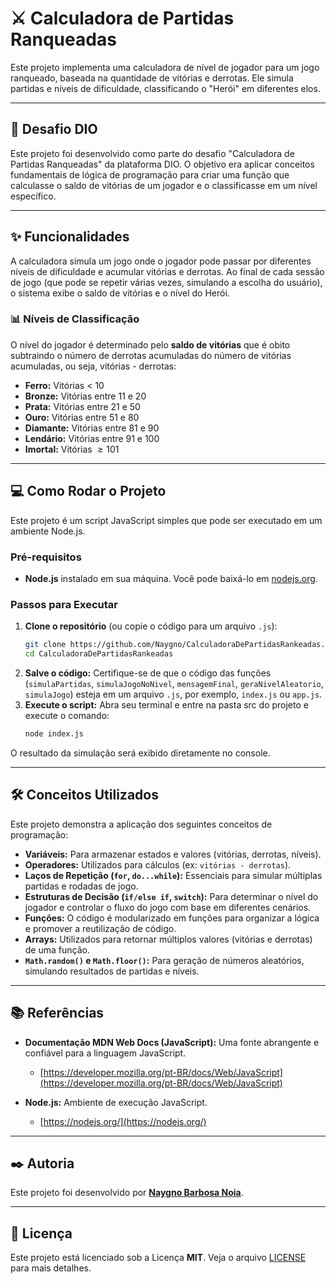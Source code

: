 # ⚔️ Calculadora de Partidas Ranqueadas

Este projeto implementa uma calculadora de nível de jogador para um jogo ranqueado, baseada na quantidade de vitórias e derrotas. Ele simula partidas e níveis de dificuldade, classificando o "Herói" em diferentes elos.

-----

## 🚀 Desafio DIO

Este projeto foi desenvolvido como parte do desafio "Calculadora de Partidas Ranqueadas" da plataforma DIO. O objetivo era aplicar conceitos fundamentais de lógica de programação para criar uma função que calculasse o saldo de vitórias de um jogador e o classificasse em um nível específico.

-----

## ✨ Funcionalidades

A calculadora simula um jogo onde o jogador pode passar por diferentes níveis de dificuldade e acumular vitórias e derrotas. Ao final de cada sessão de jogo (que pode se repetir várias vezes, simulando a escolha do usuário), o sistema exibe o saldo de vitórias e o nível do Herói.

### 📊 Níveis de Classificação

O nível do jogador é determinado pelo **saldo de vitórias** que é obito subtraindo o número de derrotas acumuladas do número de vitórias acumuladas, ou seja, vitórias - derrotas:

  * **Ferro:** Vitórias < 10  
  * **Bronze:** Vitórias entre 11 e 20 
  * **Prata:** Vitórias entre 21 e 50
  * **Ouro:** Vitórias entre 51 e 80
  * **Diamante:** Vitórias entre 81 e 90
  * **Lendário:** Vitórias entre 91 e 100
  * **Imortal:** Vitórias $\ge 101$

-----

## 💻 Como Rodar o Projeto

Este projeto é um script JavaScript simples que pode ser executado em um ambiente Node.js.

### Pré-requisitos

  * **Node.js** instalado em sua máquina. Você pode baixá-lo em [nodejs.org](https://nodejs.org/).

### Passos para Executar

1.  **Clone o repositório** (ou copie o código para um arquivo `.js`):
    ```bash
    git clone https://github.com/Naygno/CalculadoraDePartidasRankeadas.git
    cd CalculadoraDePartidasRankeadas
    ```
2.  **Salve o código:** Certifique-se de que o código das funções (`simulaPartidas`, `simulaJogoNoNivel`, `mensagemFinal`, `geraNivelAleatorio`, `simulaJogo`) esteja em um arquivo `.js`, por exemplo, `index.js` ou `app.js`.
3.  **Execute o script:** Abra seu terminal e entre na pasta src do projeto e execute o comando:
    ```bash
    node index.js
    ```

O resultado da simulação será exibido diretamente no console.

-----

## 🛠️ Conceitos Utilizados

Este projeto demonstra a aplicação dos seguintes conceitos de programação:

  * **Variáveis:** Para armazenar estados e valores (vitórias, derrotas, níveis).
  * **Operadores:** Utilizados para cálculos (ex: `vitórias - derrotas`).
  * **Laços de Repetição (`for`, `do...while`):** Essenciais para simular múltiplas partidas e rodadas de jogo.
  * **Estruturas de Decisão (`if/else if`, `switch`):** Para determinar o nível do jogador e controlar o fluxo do jogo com base em diferentes cenários.
  * **Funções:** O código é modularizado em funções para organizar a lógica e promover a reutilização de código.
  * **Arrays:** Utilizados para retornar múltiplos valores (vitórias e derrotas) de uma função.
  * **`Math.random()` e `Math.floor()`:** Para geração de números aleatórios, simulando resultados de partidas e níveis.

-----

## 📚 Referências

  * **Documentação MDN Web Docs (JavaScript):** Uma fonte abrangente e confiável para a linguagem JavaScript.
      * [https://developer.mozilla.org/pt-BR/docs/Web/JavaScript](https://developer.mozilla.org/pt-BR/docs/Web/JavaScript)

  * **Node.js:** Ambiente de execução JavaScript.
      * [https://nodejs.org/](https://nodejs.org/)

-----

## ✒️ Autoria

Este projeto foi desenvolvido por **[Naygno Barbosa Noia](https://github.com/Naygno)**.

-----

## 📜 Licença

Este projeto está licenciado sob a Licença **MIT**. Veja o arquivo [LICENSE](https://www.google.com/search?q=LICENSE) para mais detalhes.